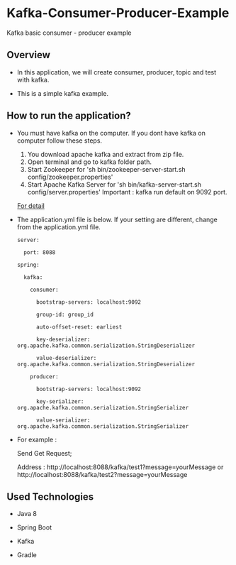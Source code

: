 # Kafka-Consumer-Producer-Example
Kafka basic consumer - producer example 

<h2>Overview</h2>

 * In this application, we will create consumer, producer, topic and test with kafka.

 * This is a simple kafka example.

<h2>How to run the application?</h2>
 
  * You must have kafka on the computer. If you dont have kafka on computer follow these steps.
  
    1. You download apache kafka and extract from zip file.
    2. Open terminal and go to kafka folder path.
    3. Start Zookeeper for 'sh bin/zookeeper-server-start.sh config/zookeeper.properties'
    4. Start Apache Kafka Server for 'sh bin/kafka-server-start.sh config/server.properties'
    Important : kafka run default on 9092 port.
    
    
     <a href="https://www.tutorialkart.com/apache-kafka/install-apache-kafka-on-mac/"> For detail </a>
  
  * The application.yml file is below. If your setting are different, change from the application.yml file.
  
        server:
        
          port: 8088
          
        spring:
        
          kafka:
          
            consumer:
            
              bootstrap-servers: localhost:9092
              
              group-id: group_id
              
              auto-offset-reset: earliest
              
              key-deserializer: org.apache.kafka.common.serialization.StringDeserializer
              
              value-deserializer: org.apache.kafka.common.serialization.StringDeserializer
              
            producer:
            
              bootstrap-servers: localhost:9092
              
              key-serializer: org.apache.kafka.common.serialization.StringSerializer
              
              value-serializer: org.apache.kafka.common.serialization.StringSerializer
              
              
 * For example : 
      
     Send Get Request;
     
     Address : http://localhost:8088/kafka/test1?message=yourMessage or http://localhost:8088/kafka/test2?message=yourMessage
              
              
 <h2>Used Technologies</h2>
 
 * Java 8
 
 * Spring Boot
 
 * Kafka
 
 * Gradle            
              
              
              
              
              
              
              
              


